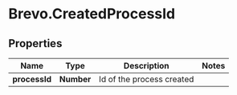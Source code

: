 # Brevo.CreatedProcessId

## Properties
Name | Type | Description | Notes
------------ | ------------- | ------------- | -------------
**processId** | **Number** | Id of the process created | 


